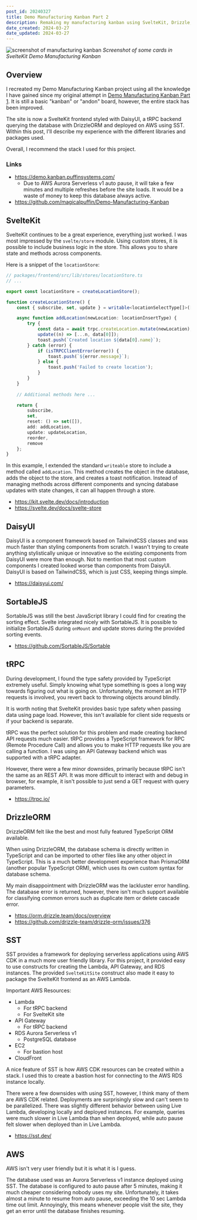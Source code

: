 ```yaml
---
post_id: 20240327
title: Demo Manufacturing Kanban Part 2
description: Remaking my manufacturing kanban using SvelteKit, Drizzle, and SST
date_created: 2024-03-27
date_updated: 2024-03-27
---
```

![screenshot of manufacturing kanban](/static/content/images/blog/20240327_mfg_kanban.png)
*Screenshot of some cards in SvelteKit Demo Manufacturing Kanban*

## Overview

I recreated my Demo Manufacturing Kanban project using all the knowledge I have gained since my original attempt in [Demo Manufacturing Kanban Part 1](/blog/20230715/). It is still a basic "kanban" or "andon" board, however, the entire stack has been improved. 

The site is now a SvelteKit frontend styled with DaisyUI, a tRPC backend querying the database with DrizzleORM and deployed on AWS using SST. Within this post, I'll describe my experience with the different libraries and packages used.

Overall, I recommend the stack I used for this project.

### Links
- https://demo.kanban.puffinsystems.com/
	- Due to AWS Aurora Serverless v1 auto pause, it will take a few minutes and multiple refreshes before the site loads. It would be a waste of money to keep this database always active. 
- https://github.com/magicalpuffin/Demo-Manufacturing-Kanban

## SvelteKit

SvelteKit continues to be a great experience, everything just worked. I was most impressed by the `svelte/store` module. Using custom stores, it is possible to include business logic in the store. This allows you to share state and methods across components.

Here is a snippet of the `locationStore`:
```ts
// packages/frontend/src/lib/stores/locationStore.ts
// ...

export const locationStore = createLocationStore();

function createLocationStore() {
	const { subscribe, set, update } = writable<locationSelectType[]>([]);

	async function addLocation(newLocation: locationInsertType) {
		try {
			const data = await trpc.createLocation.mutate(newLocation);
			update((n) => [...n, data[0]]);
			toast.push(`Created location ${data[0].name}`);
		} catch (error) {
			if (isTRPCClientError(error)) {
				toast.push(`${error.message}`);
			} else {
				toast.push('Failed to create location');
			}
		}
	}
	
	// Additional methods here ...

	return {
		subscribe,
		set,
		reset: () => set([]),
		add: addLocation,
		update: updateLocation,
		reorder,
		remove
	};
}

```

In this example, I extended the standard `writeable` store to include a method called `addLocation`. This method creates the object in the database, adds the object to the store, and creates a toast notification. Instead of managing methods across different components and syncing database updates with state changes, it can all happen through a store.

- https://kit.svelte.dev/docs/introduction
- https://svelte.dev/docs/svelte-store

## DaisyUI

DaisyUI is a component framework based on TailwindCSS classes and was much faster than styling components from scratch. I wasn't trying to create anything stylistically unique or innovative so the existing components from DaisyUI were more than enough. Not to mention that most custom components I created looked worse than components from DaisyUI. DaisyUI is based on TailwindCSS, which is just CSS, keeping things simple.

- https://daisyui.com/

## SortableJS

SortableJS was still the best JavaScript library I could find for creating the sorting effect. Svelte integrated nicely with SortableJS. It is possible to initialize SortableJS during `onMount` and update stores during the provided sorting events.

- https://github.com/SortableJS/Sortable

## tRPC

During development, I found the type safety provided by TypeScript extremely useful. Simply knowing what type something is goes a long way towards figuring out what is going on. Unfortunately, the moment an HTTP requests is involved, you revert back to throwing objects around blindly. 

It is worth noting that SvelteKit provides basic type safety when passing data using page load. However, this isn't available for client side requests or if your backend is separate. 

tRPC was the perfect solution for this problem and made creating backend API requests much easier. tRPC provides a TypeScript framework for RPC (Remote Procedure Call) and allows you to make HTTP requests like you are calling a function. I was using an API Gateway backend which was supported with a tRPC adapter. 

However, there were a few minor downsides, primarily because tRPC isn't the same as an REST API. It was more difficult to interact with and debug in browser, for example, it isn't possible to just send a GET request with query parameters.

- https://trpc.io/

## DrizzleORM

DrizzleORM felt like the best and most fully featured TypeScript ORM available.

When using DrizzleORM, the database schema is directly written in TypeScript and can be imported to other files like any other object in TypeScript. This is a much better development experience than PrismaORM (another popular TypeScript ORM), which uses its own custom syntax for database schema. 

My main disappointment with DrizzleORM was the lackluster error handling. The database error is returned, however, there isn't much support available for classifying common errors such as duplicate item or delete cascade error.

- https://orm.drizzle.team/docs/overview
- https://github.com/drizzle-team/drizzle-orm/issues/376

## SST

SST provides a framework for deploying serverless applications using AWS CDK in a much more user friendly library. For this project, it provided easy to use constructs for creating the Lambda, API Gateway, and RDS instances. The provided `SvelteKitSite` construct also made it easy to package the SvelteKit frontend as an AWS Lambda. 

Important AWS Resources:
- Lambda
	- For tRPC backend
	- For SvelteKit site
- API Gateway
	- For tRPC backend
- RDS Aurora Serverless v1
	- PostgreSQL database
- EC2
	- For bastion host
- CloudFront

A nice feature of SST is how AWS CDK resources can be created within a stack. I used this to create a bastion host for connecting to the AWS RDS instance locally.

There were a few downsides with using SST, however, I think many of them are AWS CDK related. Deployments are surprisingly slow and can't seem to be parallelized. There was slightly different behavior between using Live Lambda, developing locally and deployed instances. For example, queries were much slower in Live Lambda than when deployed, while auto pause felt slower when deployed than in Live Lambda. 

- https://sst.dev/

## AWS

AWS isn't very user friendly but it is what it is I guess.

The database used was an Aurora Serverless v1 instance deployed using SST. The database is configured to auto pause after 5 minutes, making it much cheaper considering  nobody uses my site. Unfortunately, it takes almost a minute to resume from auto pause, exceeding the 10 sec Lambda time out limit. Annoyingly, this means whenever people visit the site, they get an error until the database finishes resuming.